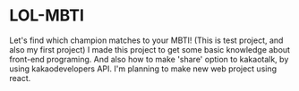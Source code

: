 # LOL-MBTI
Let's find which champion matches to your MBTI!
(This is test project, and also my first project)
I made this project to get some basic knowledge about front-end programing.
And also how to make 'share' option to kakaotalk, by using kakaodevelopers API.
I'm planning to make new web project using react.
